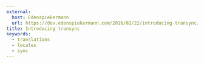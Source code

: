 ```yaml
---
external:
  host: Edenspiekermann
  url: https://dev.edenspiekermann.com/2016/02/22/introducing-transync/
title: Introducing transync
keywords:
  - translations
  - locales
  - sync
---
```

